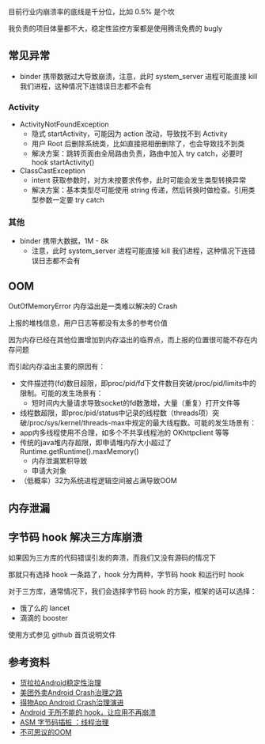 
目前行业内崩溃率的底线是千分位，比如 0.5% 是个坎

我负责的项目体量都不大，稳定性监控方案都是使用腾讯免费的 bugly

## 常见异常

- binder 携带数据过大导致崩溃，注意，此时 system_server 进程可能直接 kill 我们进程，这种情况下连错误日志都不会有

### Activity

- ActivityNotFoundException
  - 隐式 startActivity，可能因为 action 改动，导致找不到 Activity
  - 用户 Root 后删除系统类，比如直接把相册删除了，也会导致找不到类
  - 解决方案：跳转页面由全局路由负责，路由中加入 try catch，必要时 hook startActivity()
- ClassCastException
  - intent 获取参数时，对方未按要求传参，此时可能会发生类型转换异常
  - 解决方案：基本类型尽可能使用 string 传递，然后转换时做检查。引用类型参数一定要 try catch

### 其他

- binder 携带大数据，1M - 8k
  - 注意，此时 system_server 进程可能直接 kill 我们进程，这种情况下连错误日志都不会有

## OOM

OutOfMemoryError 内存溢出是一类难以解决的 Crash

上报的堆栈信息，用户日志等都没有太多的参考价值

因为内存已经在其他位置增加到内存溢出的临界点，而上报的位置很可能不存在内存问题

而引起内存溢出主要的原因有：

- 文件描述符(fd)数目超限，即proc/pid/fd下文件数目突破/proc/pid/limits中的限制。可能的发生场景有：
  - 短时间内大量请求导致socket的fd数激增，大量（重复）打开文件等
- 线程数超限，即proc/pid/status中记录的线程数（threads项）突破/proc/sys/kernel/threads-max中规定的最大线程数。可能的发生场景有：
- app内多线程使用不合理，如多个不共享线程池的 OKhttpclient 等等
- 传统的java堆内存超限，即申请堆内存大小超过了 Runtime.getRuntime().maxMemory()
  - 内存泄漏累积导致
  - 申请大对象
- （低概率）32为系统进程逻辑空间被占满导致OOM

## 内存泄漏

## 字节码 hook 解决三方库崩溃

如果因为三方库的代码错误引发的奔溃，而我们又没有源码的情况下

那就只有选择 hook 一条路了，hook 分为两种，字节码 hook 和运行时 hook

对于三方库，通常情况下，我们会选择字节码 hook 的方案，框架的话可以选择：

- 饿了么的 lancet
- 滴滴的 booster

使用方式参见 github 首页说明文件

## 参考资料

- [货拉拉Android稳定性治理](https://juejin.cn/post/7100743641953468452)
- [美团外卖Android Crash治理之路](https://juejin.cn/post/6844903620920492046)
- [得物App Android Crash治理演进](https://blog.csdn.net/SmartCodeTech/article/details/119958923)
- [Android 无所不能的 hook，让应用不再崩溃](https://juejin.cn/post/7034178205728636941)
- [ASM 字节码插桩 ：线程治理](https://juejin.cn/post/7165499628304449567)
- [不可思议的OOM](https://www.jianshu.com/p/e574f0ffdb42)